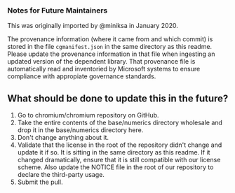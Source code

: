 ### Notes for Future Maintainers

This was originally imported by @miniksa in January 2020.

The provenance information (where it came from and which commit) is stored in the file `cgmanifest.json` in the same directory as this readme.
Please update the provenance information in that file when ingesting an updated version of the dependent library.
That provenance file is automatically read and inventoried by Microsoft systems to ensure compliance with appropiate governance standards.

## What should be done to update this in the future?

1. Go to chromium/chromium repository on GitHub.
2. Take the entire contents of the base/numerics directory wholesale and drop it in the base/numerics directory here.
3. Don't change anything about it.
4. Validate that the license in the root of the repository didn't change and update it if so. It is sitting in the same directory as this readme. 
   If it changed dramatically, ensure that it is still compatible with our license scheme. Also update the NOTICE file in the root of our repository to declare the third-party usage.
5. Submit the pull.

